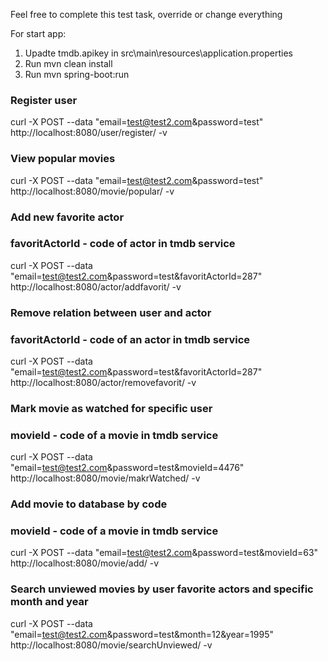 Feel free to complete this test task, override or change everything

For start app: 
1. Upadte tmdb.apikey in src\main\resources\application.properties
2. Run mvn clean install
3. Run mvn spring-boot:run

### Register user
curl -X POST --data "email=test@test2.com&password=test" http://localhost:8080/user/register/ -v

### View popular movies
curl -X POST --data "email=test@test2.com&password=test" http://localhost:8080/movie/popular/ -v

### Add new favorite actor
### favoritActorId - code of actor in tmdb service
curl -X POST --data "email=test@test2.com&password=test&favoritActorId=287" http://localhost:8080/actor/addfavorit/ -v

### Remove relation between user and actor
### favoritActorId - code of an actor in tmdb service
curl -X POST --data "email=test@test2.com&password=test&favoritActorId=287" http://localhost:8080/actor/removefavorit/ -v

### Mark movie as watched for specific user
### movieId - code of a movie in tmdb service
curl -X POST --data "email=test@test2.com&password=test&movieId=4476" http://localhost:8080/movie/makrWatched/ -v

### Add movie to database by code
### movieId - code of a movie in tmdb service
curl -X POST --data "email=test@test2.com&password=test&movieId=63" http://localhost:8080/movie/add/ -v

### Search unviewed movies by user favorite actors and specific month and year 
curl -X POST --data "email=test@test2.com&password=test&month=12&year=1995" http://localhost:8080/movie/searchUnviewed/ -v